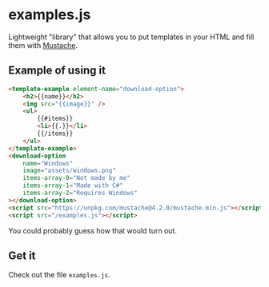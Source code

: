 # examples.js
Lightweight "library" that allows you to put templates in your HTML and
fill them with [Mustache](https://mustache.github.io/mustache.5.html).
## Example of using it
```html
<template-example element-name="download-option">
    <h2>{{name}}</h2>
    <img src="{{image}}" />
    <ul>
        {{#items}}
        <li>{{.}}</li>
        {{/items}}
    </ul>
</template-example>
<download-option
    name="Windows"
    image="assets/windows.png"
    items-array-0="Not made by me"
    items-array-1="Made with C#"
    items-array-2="Requires Windows"
></download-option>
<script src="https://unpkg.com/mustache@4.2.0/mustache.min.js"></script>
<script src="/examples.js"></script>
```
You could probably guess how that would turn out.
## Get it
Check out the file `examples.js`.